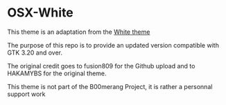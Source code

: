 # OSX-White
This theme is an adaptation from the [White theme](https://www.gnome-look.org/content/show.php?content=173840&forumpage=5)

The purpose of this repo is to provide an updated version compatible with GTK 3.20 and over.

The original credit goes to fusion809 for the Github upload and to HAKAMYBS for the original theme.

This theme is not part of the B00merang Project, it is rather a personnal support work
